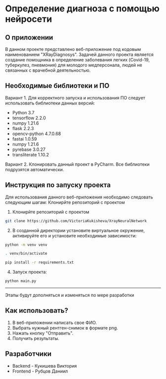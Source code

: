 # Определение диагноза с помощью нейросети
## О приложении
В данном проекте представлено веб-приложение под кодовым наименованием "XRayDiagnosys". 
Задачей данного проекта является создание помощника в определение заболевания легких (Covid-19, туберкулез, пневмония) для молодого медперсонала, людей не связанных с врачебной деятельностью.
## Необходимые библиотеки и ПО
Вариант 1. Для корректного запуска и использования ПО следует использовать библиотеки данных версий:
* Python 3.7
* tensorflow 2.2.0
* numpy 1.21.6
* flask 2.2.3
* opencv-python 4.7.0.68
* fastai  1.0.59
* numpy 1.21.6
* pyrebase 3.0.27
* transliterate 1.10.2

Вариант 2. Клонировать данный проект в PyCharm. Все библиотеки подрузятся автоматически.
## Инструкция по запуску проекта
Для использования данного веб-приложения необходимо следовать следующим шагам:
Клонирйте репозиторий с проектом
1. Клонирйте репозиторий с проектом
```sh
git clone https://github.com/VictoriaKukisheva/XrayNeuralNetwork
```
2. В созданной директории установите виртуальное окружение, активируйте его и установите необходимые зависимости:
```sh
python -m venv venv

. venv/bin/activate

pip install -r requirements.txt
```
4. Запуск проекта:
```sh
python main.py
```

***
Этапы будут дополняться и изменяться по мере разработки
## Как использовать?
1) В веб-приложении написать свое ФИО.
2) Выбрать нужный рентген-снимок в формате png.
3) Нажать кнопку "Отправить".
4) Получить результаты.
## Разработчики
* Backend - Кукишева Виктория
* Frontend - Рубцов Даниил
